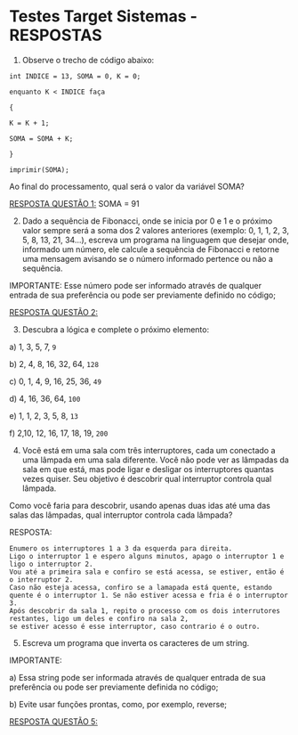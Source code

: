 # Testes Target Sistemas - RESPOSTAS

1) Observe o trecho de código abaixo:

````
int INDICE = 13, SOMA = 0, K = 0;

enquanto K < INDICE faça

{

K = K + 1;

SOMA = SOMA + K;

}

imprimir(SOMA);
````
Ao final do processamento, qual será o valor da variável SOMA?

[RESPOSTA QUESTÃO 1:](https://github.com/thfreitas11/TestesTargetSistemas/blob/main/TesteSoma/Program.cs) SOMA = 91


2) Dado a sequência de Fibonacci, onde se inicia por 0 e 1 e o próximo valor sempre será a soma dos 2 valores anteriores (exemplo: 0, 1, 1, 2, 3, 5, 8, 13, 21, 34...), escreva um programa na linguagem que desejar onde, informado um número, ele calcule a sequência de Fibonacci e retorne uma mensagem avisando se o número informado pertence ou não a sequência.

IMPORTANTE:
Esse número pode ser informado através de qualquer entrada de sua preferência ou pode ser previamente definido no código;

[RESPOSTA QUESTÃO 2:](https://github.com/thfreitas11/TestesTargetSistemas/blob/main/Fibonacci/Program.cs)


3) Descubra a lógica e complete o próximo elemento:

a) 1, 3, 5, 7, ````9````

b) 2, 4, 8, 16, 32, 64, ````128````

c) 0, 1, 4, 9, 16, 25, 36, ````49````

d) 4, 16, 36, 64, ````100````

e) 1, 1, 2, 3, 5, 8, ````13````

f) 2,10, 12, 16, 17, 18, 19, ````200````


4) Você está em uma sala com três interruptores, cada um conectado a uma lâmpada em uma sala diferente. Você não pode ver as lâmpadas da sala em que está, mas pode ligar e desligar os interruptores quantas vezes quiser. Seu objetivo é descobrir qual interruptor controla qual lâmpada.

Como você faria para descobrir, usando apenas duas idas até uma das salas das lâmpadas, qual interruptor controla cada lâmpada?

RESPOSTA:
````
Enumero os interruptores 1 a 3 da esquerda para direita.
Ligo o interruptor 1 e espero alguns minutos, apago o interruptor 1 e ligo o interruptor 2.
Vou até a primeira sala e confiro se está acessa, se estiver, então é o interruptor 2.
Caso não esteja acessa, confiro se a lamapada está quente, estando quente é o interruptor 1. Se não estiver acessa e fria é o interruptor 3.
Após descobrir da sala 1, repito o processo com os dois interrutores restantes, ligo um deles e confiro na sala 2,
se estiver acesso é esse interruptor, caso contrario é o outro.

````


5) Escreva um programa que inverta os caracteres de um string.

IMPORTANTE:

a) Essa string pode ser informada através de qualquer entrada de sua preferência ou pode ser previamente definida no código;

b) Evite usar funções prontas, como, por exemplo, reverse;

[RESPOSTA QUESTÃO 5:](https://github.com/thfreitas11/TestesTargetSistemas/blob/main/InvertendoString/Program.cs)
